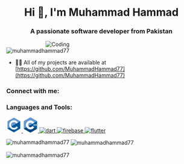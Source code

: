 <h1 align="center">Hi 👋, I'm Muhammad Hammad</h1>
<h3 align="center">A passionate software developer from Pakistan</h3>

<img align="right" alt="Coding" width="400" scr="https://camo.githubusercontent.com/7de37139d0b4c1ce40865e799b446c0e963a3dd8fb68d239707237c40604fa3d/68747470733a2f2f63646e2e6472696262626c652e636f6d2f75736572732f3733303730332f73637265656e73686f74732f363538313234332f6176656e746f2e676966">

<p align="left"> <img src="https://komarev.com/ghpvc/?username=muhammadhammad77&label=Profile%20views&color=0e75b6&style=flat" alt="muhammadhammad77" /> </p>

- 👨‍💻 All of my projects are available at [https://github.com/MuhammadHammad77](https://github.com/MuhammadHammad77)

<h3 align="left">Connect with me:</h3>
<p align="left">
</p>

<h3 align="left">Languages and Tools:</h3>
<p align="left"> <a href="https://www.cprogramming.com/" target="_blank" rel="noreferrer"> <img src="https://raw.githubusercontent.com/devicons/devicon/master/icons/c/c-original.svg" alt="c" width="40" height="40"/> </a> <a href="https://www.w3schools.com/cpp/" target="_blank" rel="noreferrer"> <img src="https://raw.githubusercontent.com/devicons/devicon/master/icons/cplusplus/cplusplus-original.svg" alt="cplusplus" width="40" height="40"/> </a> <a href="https://dart.dev" target="_blank" rel="noreferrer"> <img src="https://www.vectorlogo.zone/logos/dartlang/dartlang-icon.svg" alt="dart" width="40" height="40"/> </a> <a href="https://firebase.google.com/" target="_blank" rel="noreferrer"> <img src="https://www.vectorlogo.zone/logos/firebase/firebase-icon.svg" alt="firebase" width="40" height="40"/> </a> <a href="https://flutter.dev" target="_blank" rel="noreferrer"> <img src="https://www.vectorlogo.zone/logos/flutterio/flutterio-icon.svg" alt="flutter" width="40" height="40"/> </a> </p>

<p><img align="left" src="https://github-readme-stats.vercel.app/api/top-langs?username=muhammadhammad77&show_icons=true&locale=en&layout=compact" alt="muhammadhammad77" /></p>

<p>&nbsp;<img align="center" src="https://github-readme-stats.vercel.app/api?username=muhammadhammad77&show_icons=true&locale=en" alt="muhammadhammad77" /></p>

<p><img align="center" src="https://github-readme-streak-stats.herokuapp.com/?user=muhammadhammad77&" alt="muhammadhammad77" /></p>
